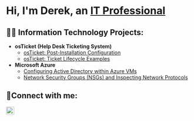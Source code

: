 <h1>Hi, I'm Derek, an <a href="https://https://www.linkedin.com/in/dereklwallace/">IT Professional</a></h1>

<h2>👨‍💻 Information Technology Projects:</h2>

- <b>osTicket (Help Desk Ticketing System)</b>
  - [osTicket: Post-Installation Configuration](https://github.com/WallaceX2/post-install-config)
  - [osTicket: Ticket Lifecycle Examples](https://github.com/WallaceX2/ticket-lifecycle)
- <b>Microsoft Azure</b>
  - [Configuring Active Directory within Azure VMs](https://github.com/WallaceX2/configure-ad)
  - [Network Security Groups (NSGs) and Inspecting Network Protocols](https://github.com/WallaceX2/azure-network-protocols)

<h2>🤳Connect with me:</h2>

[<img align="left" alt="Josh | LinkedIn" width="22px" src="https://cdn.jsdelivr.net/npm/simple-icons@v3/icons/linkedin.svg" />][linkedin]


[linkedin]: https://www.linkedin.com/in/dereklwallace/
